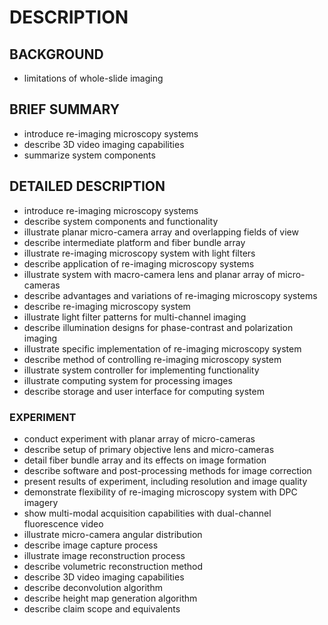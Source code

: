 # DESCRIPTION

## BACKGROUND

- limitations of whole-slide imaging

## BRIEF SUMMARY

- introduce re-imaging microscopy systems
- describe 3D video imaging capabilities
- summarize system components

## DETAILED DESCRIPTION

- introduce re-imaging microscopy systems
- describe system components and functionality
- illustrate planar micro-camera array and overlapping fields of view
- describe intermediate platform and fiber bundle array
- illustrate re-imaging microscopy system with light filters
- describe application of re-imaging microscopy systems
- illustrate system with macro-camera lens and planar array of micro-cameras
- describe advantages and variations of re-imaging microscopy systems
- describe re-imaging microscopy system
- illustrate light filter patterns for multi-channel imaging
- describe illumination designs for phase-contrast and polarization imaging
- illustrate specific implementation of re-imaging microscopy system
- describe method of controlling re-imaging microscopy system
- illustrate system controller for implementing functionality
- illustrate computing system for processing images
- describe storage and user interface for computing system

### EXPERIMENT

- conduct experiment with planar array of micro-cameras
- describe setup of primary objective lens and micro-cameras
- detail fiber bundle array and its effects on image formation
- describe software and post-processing methods for image correction
- present results of experiment, including resolution and image quality
- demonstrate flexibility of re-imaging microscopy system with DPC imagery
- show multi-modal acquisition capabilities with dual-channel fluorescence video
- illustrate micro-camera angular distribution
- describe image capture process
- illustrate image reconstruction process
- describe volumetric reconstruction method
- describe 3D video imaging capabilities
- describe deconvolution algorithm
- describe height map generation algorithm
- describe claim scope and equivalents

